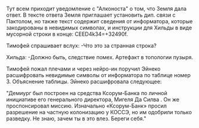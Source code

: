 Тут всем приходит уведомление с "Алконоста" о том, что Земля дала ответ. В тексте ответа Земля приглашает установить дип. связи с Пактолом, но также текст содержит сведения от информатора, которые закодированы в невидимых символах, и инструкции для Хильды в виде мусорной строки в конце: CEED4k34=+32490f.

Тимофей спрашивает вслух:
-Что это за странная строка?

Хильда:
-Должно быть, следствие помех. Артефакт в топологии пузыря.

Тимофей пожал плечами и через нейро-ин поручил Эйнеко расшифровать невидимые символы от информатора по таблице номер 3. Объяснение таблицы. Эйнеко расшифровала следующее:

"Демиург был построен на средства Ксорум-Банка по личной инициативе его генерального директора, Мигеля Да Силва . Он же проспонсировал миссию. Изначально «Ксорум-Банк» просил разрешение на частную колонизацию у КОССЭ, но им одобрили только разведку. Не знаю, зачем ты в это влез. Береги себя."


